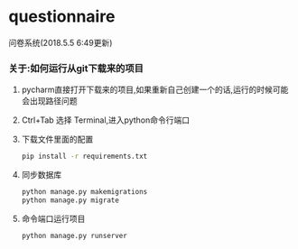 # questionnaire
问卷系统(2018.5.5 6:49更新)

### 关于:如何运行从git下载来的项目

1. pycharm直接打开下载来的项目,如果重新自己创建一个的话,运行的时候可能会出现路径问题

2. Ctrl+Tab 选择 Terminal,进入python命令行端口

3. 下载文件里面的配置
    ```bash
    pip install -r requirements.txt
    ```

4. 同步数据库
    ```bash
    python manage.py makemigrations
    python manage.py migrate
    ```

5. 命令端口运行项目
    ```bash
    python manage.py runserver
    ```